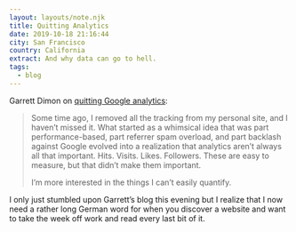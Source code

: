 ```yaml
---
layout: layouts/note.njk
title: Quitting Analytics
date: 2019-10-18 21:16:44
city: San Francisco
country: California
extract: And why data can go to hell.
tags:
  - blog
---
```


Garrett Dimon on [quitting Google analytics](https://garrettdimon.com/2019/quitting-analytics/):

> Some time ago, I removed all the tracking from my personal site, and I haven’t missed it. What started as a whimsical idea that was part performance-based, part referrer spam overload, and part backlash against Google evolved into a realization that analytics aren’t always all that important. Hits. Visits. Likes. Followers. These are easy to measure, but that didn’t make them important.
>
> I’m more interested in the things I can’t easily quantify.

I only just stumbled upon Garrett’s blog this evening but I realize that I now need a rather long German word for when you discover a website and want to take the week off work and read every last bit of it.
